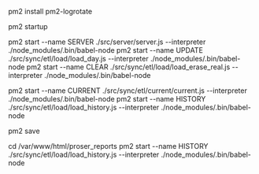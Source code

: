 pm2 install pm2-logrotate

pm2 startup

pm2 start --name SERVER ./src/server/server.js --interpreter ./node_modules/.bin/babel-node
pm2 start --name UPDATE ./src/sync/etl/load/load_day.js --interpreter ./node_modules/.bin/babel-node
pm2 start --name CLEAR ./src/sync/etl/load/load_erase_real.js --interpreter ./node_modules/.bin/babel-node


pm2 start --name CURRENT ./src/sync/etl/current/current.js --interpreter ./node_modules/.bin/babel-node
pm2 start --name HISTORY ./src/sync/etl/load/load_history.js --interpreter ./node_modules/.bin/babel-node

pm2 save


cd /var/www/html/proser_reports
pm2 start --name HISTORY ./src/sync/etl/load/load_history.js --interpreter ./node_modules/.bin/babel-node